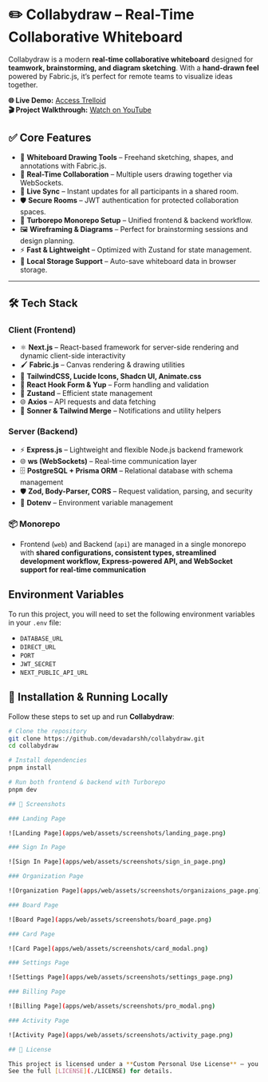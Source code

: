 # ✏️ Collabydraw – Real-Time Collaborative Whiteboard

Collabydraw is a modern **real-time collaborative whiteboard** designed for **teamwork, brainstorming, and diagram sketching**. With a **hand-drawn feel** powered by Fabric.js, it’s perfect for remote teams to visualize ideas together.

**🌐 Live Demo:** [Access Trelloid](https://collabydraw-web.vercel.app/)  
**🎬 Project Walkthrough:** [Watch on YouTube](https://youtube.com/your-video-link)

## ✅ Core Features

- 🎨 **Whiteboard Drawing Tools** – Freehand sketching, shapes, and annotations with Fabric.js.
- 🤝 **Real-Time Collaboration** – Multiple users drawing together via WebSockets.
- 📡 **Live Sync** – Instant updates for all participants in a shared room.
- 🛡 **Secure Rooms** – JWT authentication for protected collaboration spaces.
- 🔄 **Turborepo Monorepo Setup** – Unified frontend & backend workflow.
- 🖼 **Wireframing & Diagrams** – Perfect for brainstorming sessions and design planning.
- ⚡ **Fast & Lightweight** – Optimized with Zustand for state management.
- 💾 **Local Storage Support** – Auto-save whiteboard data in browser storage.

---

## 🛠 Tech Stack

### **Client (Frontend)**

- ⚛️ **Next.js** – React-based framework for server-side rendering and dynamic client-side interactivity
- 🖌 **Fabric.js** – Canvas rendering & drawing utilities
- 🎨 **TailwindCSS, Lucide Icons, Shadcn UI, Animate.css**
- 📝 **React Hook Form & Yup** – Form handling and validation
- 🔄 **Zustand** – Efficient state management
- 🌐 **Axios** – API requests and data fetching
- 🔔 **Sonner & Tailwind Merge** – Notifications and utility helpers

### **Server (Backend)**

- ⚡ **Express.js** – Lightweight and flexible Node.js backend framework
- 🌐 **ws (WebSockets)** – Real-time communication layer
- 🗄 **PostgreSQL + Prisma ORM** – Relational database with schema management
- 🛡 **Zod, Body-Parser, CORS** – Request validation, parsing, and security
- 🌱 **Dotenv** – Environment variable management

### **📦 Monorepo**

- Frontend (`web`) and Backend (`api`) are managed in a single monorepo with **shared configurations, consistent types, streamlined development workflow, Express-powered API, and WebSocket support for real-time communication**

## Environment Variables

To run this project, you will need to set the following environment variables in your `.env` file:

- `DATABASE_URL`
- `DIRECT_URL`
- `PORT`
- `JWT_SECRET`
- `NEXT_PUBLIC_API_URL`

## 🚀 Installation & Running Locally

Follow these steps to set up and run **Collabydraw**:

```bash
# Clone the repository
git clone https://github.com/devadarshh/collabydraw.git
cd collabydraw

# Install dependencies
pnpm install

# Run both frontend & backend with Turborepo
pnpm dev

## 📸 Screenshots

### Landing Page

![Landing Page](apps/web/assets/screenshots/landing_page.png)

### Sign In Page

![Sign In Page](apps/web/assets/screenshots/sign_in_page.png)

### Organization Page

![Organization Page](apps/web/assets/screenshots/organizaions_page.png)

### Board Page

![Board Page](apps/web/assets/screenshots/board_page.png)

### Card Page

![Card Page](apps/web/assets/screenshots/card_modal.png)

### Settings Page

![Settings Page](apps/web/assets/screenshots/settings_page.png)

### Billing Page

![Billing Page](apps/web/assets/screenshots/pro_modal.png)

### Activity Page

![Activity Page](apps/web/assets/screenshots/activity_page.png)

## 📄 License

This project is licensed under a **Custom Personal Use License** — you may view and learn from the code, but **commercial use, redistribution, or claiming authorship is strictly prohibited**.
See the full [LICENSE](./LICENSE) for details.
```
